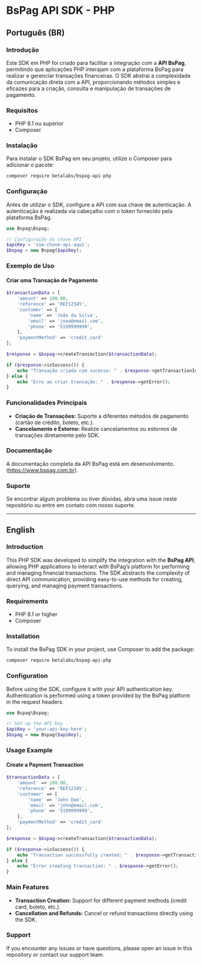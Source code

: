 
# BsPag API SDK - PHP

## Português (BR)

### Introdução
Este SDK em PHP foi criado para facilitar a integração com a **API BsPag**, permitindo que aplicações PHP interajam com a plataforma BsPag para realizar e gerenciar transações financeiras. O SDK abstrai a complexidade da comunicação direta com a API, proporcionando métodos simples e eficazes para a criação, consulta e manipulação de transações de pagamento.

### Requisitos
- PHP 8.1 ou superior
- Composer

### Instalação
Para instalar o SDK BsPag em seu projeto, utilize o Composer para adicionar o pacote:

```bash
composer require betalabs/bspag-api-php
```

### Configuração
Antes de utilizar o SDK, configure a API com sua chave de autenticação. A autenticação é realizada via cabeçalho com o token fornecido pela plataforma BsPag.

```php
use Bspag\Bspag;

// Configuração da chave API
$apiKey = 'sua-chave-api-aqui';
$bspag = new Bspag($apiKey);
```

### Exemplo de Uso

#### Criar uma Transação de Pagamento
```php
$transactionData = [
    'amount' => 100.00,
    'reference' => 'REF12345',
    'customer' => [
        'name' => 'João da Silva',
        'email' => 'joao@email.com',
        'phone' => '5199999999',
    ],
    'paymentMethod' => 'credit_card'
];

$response = $bspag->createTransaction($transactionData);

if ($response->isSuccess()) {
    echo "Transação criada com sucesso: " . $response->getTransactionId();
} else {
    echo "Erro ao criar transação: " . $response->getError();
}
```

### Funcionalidades Principais
- **Criação de Transações:** Suporte a diferentes métodos de pagamento (cartão de crédito, boleto, etc.).
- **Cancelamento e Estorno:** Realize cancelamentos ou estornos de transações diretamente pelo SDK.

### Documentação
A documentação completa da API BsPag está em desenvolvimento. (https://www.bspag.com.br).

### Suporte
Se encontrar algum problema ou tiver dúvidas, abra uma issue neste repositório ou entre em contato com nosso suporte.

---

## English

### Introduction
This PHP SDK was developed to simplify the integration with the **BsPag API**, allowing PHP applications to interact with BsPag’s platform for performing and managing financial transactions. The SDK abstracts the complexity of direct API communication, providing easy-to-use methods for creating, querying, and managing payment transactions.

### Requirements
- PHP 8.1 or higher
- Composer

### Installation
To install the BsPag SDK in your project, use Composer to add the package:

```bash
composer require betalabs/bspag-api-php
```

### Configuration
Before using the SDK, configure it with your API authentication key. Authentication is performed using a token provided by the BsPag platform in the request headers.

```php
use Bspag\Bspag;

// Set up the API key
$apiKey = 'your-api-key-here';
$bspag = new Bspag($apiKey);
```

### Usage Example

#### Create a Payment Transaction
```php
$transactionData = [
    'amount' => 100.00,
    'reference' => 'REF12345',
    'customer' => [
        'name' => 'John Doe',
        'email' => 'john@email.com',
        'phone' => '5199999999',
    ],
    'paymentMethod' => 'credit_card'
];

$response = $bspag->createTransaction($transactionData);

if ($response->isSuccess()) {
    echo "Transaction successfully created: " . $response->getTransactionId();
} else {
    echo "Error creating transaction: " . $response->getError();
}
```

### Main Features
- **Transaction Creation:** Support for different payment methods (credit card, boleto, etc.).
- **Cancellation and Refunds:** Cancel or refund transactions directly using the SDK.


### Support
If you encounter any issues or have questions, please open an issue in this repository or contact our support team.
